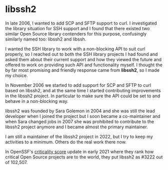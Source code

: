 # libssh2

In late 2006, I wanted to add SCP and SFTP support to curl. I investigated the
library situation for SSH support and I found that there existed two similar
Open Source library contenders for this purpose, confusingly similarly named
too: libssh2 and libssh.

I wanted the SSH library to work with a non-blocking API to suit curl properly,
so I reached out to both the SSH library projects I had found and asked them
about their current support and how they viewed the future and offered to work
on providing such API and functionality myself. I thought the by far most
promising and friendly response came from **libssh2**, so I made my choice.

In November 2006 we started to add support for SCP and SFTP to curl based on
libssh2, and at the same time I started contributing improvements in the
libssh2 project. In particular to make sure the API could be set to and behave
in a non-blocking way.

libssh2 was founded by Sara Golemon in 2004 and she was still the lead
developer when I joined the project but I soon became a co-maintainer and when
Sara changed jobs in 2007 she was prohibited to contribute to the libssh2
project anymore and I became almost the primary maintainer.

I am still a maintainer of the libssh2 project in 2022, but I try to keep my
activities to a minimum. Others do the real work there now.

In OpenSSF's [criticality score](https://github.com/ossf/criticality_score)
update in early 2021 where they rank how critical Open Source projects are to
the world, they put libssh2 as #3222 out of 102,507.

